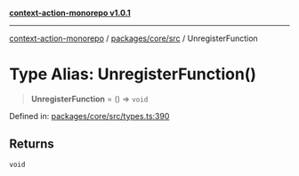 [**context-action-monorepo v1.0.1**](../../../../README.md)

***

[context-action-monorepo](../../../../README.md) / [packages/core/src](../README.md) / UnregisterFunction

# Type Alias: UnregisterFunction()

> **UnregisterFunction** = () => `void`

Defined in: [packages/core/src/types.ts:390](https://github.com/mineclover/context-action/blob/08bf17d6ec1c09cfe0ffb9710189395df90c9772/packages/core/src/types.ts#L390)

## Returns

`void`
